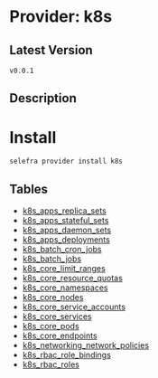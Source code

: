 # Provider: k8s

## Latest Version 

```
v0.0.1
```
## Description 


# Install 

```
selefra provider install k8s
```


## Tables 

- [k8s_apps_replica_sets](k8s_apps_replica_sets.md)
- [k8s_apps_stateful_sets](k8s_apps_stateful_sets.md)
- [k8s_apps_daemon_sets](k8s_apps_daemon_sets.md)
- [k8s_apps_deployments](k8s_apps_deployments.md)
- [k8s_batch_cron_jobs](k8s_batch_cron_jobs.md)
- [k8s_batch_jobs](k8s_batch_jobs.md)
- [k8s_core_limit_ranges](k8s_core_limit_ranges.md)
- [k8s_core_resource_quotas](k8s_core_resource_quotas.md)
- [k8s_core_namespaces](k8s_core_namespaces.md)
- [k8s_core_nodes](k8s_core_nodes.md)
- [k8s_core_service_accounts](k8s_core_service_accounts.md)
- [k8s_core_services](k8s_core_services.md)
- [k8s_core_pods](k8s_core_pods.md)
- [k8s_core_endpoints](k8s_core_endpoints.md)
- [k8s_networking_network_policies](k8s_networking_network_policies.md)
- [k8s_rbac_role_bindings](k8s_rbac_role_bindings.md)
- [k8s_rbac_roles](k8s_rbac_roles.md)


